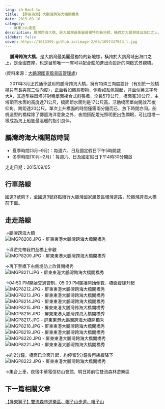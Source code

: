 ```yaml
---
lang: zh-Hant-tw
title: 【屏東東港】大鵬灣跨海大橋開橋秀
date: 2015-09-10
category: 
  - 屏東上山走走
description: 鵬灣跨海大橋，是大鵬灣最美麗最獨特的新地標，橫跨於大鵬灣域出海口之上，是全國首座，也是目前唯一一座可以配合船舶進出而設計的開啟式景觀橋。2011年3月正式通車啟用的鵬灣跨海大橋，擁有特殊三向度設計（有別於一般橋樑只有長與寬二個向度），正面看如鵬鳥啣物，側看如船帆揚起，背面似英文字母大A，其造型採單塔非對稱單面複合式斜張橋。
sidebar: false
cover: https://1013399.github.io/image-2/66/1097437943_l.jpg
---
```


    **鵬灣跨海大橋**，是大鵬灣最美麗最獨特的新地標，橫跨於大鵬灣域出海口之上，是全國首座，也是目前唯一一座可以配合船舶進出而設計的開啟式景觀橋。

(資料來源：[大鵬灣國家風景區管理處](http://www.dbnsa.gov.tw/user/Article.aspx?Lang=1&SNo=05003218))  

    2011年3月正式通車啟用的鵬灣跨海大橋，擁有特殊三向度設計（有別於一般橋樑只有長與寬二個向度），正面看如鵬鳥啣物，側看如船帆揚起，背面似英文字母大A，其造型採單塔非對稱單面複合式斜張橋。全長579公尺，橋面寬30公尺，主塔頂至水面的高度達71公尺，橋面距水面則是17公尺高。活動橋面單向開啟75度仰角，跨距達20公尺。單次上升橋面的時間僅需兩分鐘而已，放下時間亦同。船帆造型的橋樑除了傳遞海洋意象之外，夜間搭配燈光照明更出色顯眼，可比燈塔一樣成為海上船隻最溫暖的指引良伴。  

## 鵬灣跨海大橋開啟時間
- 夏季時間(3月~9月)：每週六、日及國定假日下午5時開啟  
- 冬季時間(10月~2月)：每週六、日及國定假日下午4時30分開啟

走走日期：2015/09/05

## 行車路線
國道3號南下，至國道3號終點續行大鵬灣國家風景區環灣道路，於鵬灣跨海大橋前下車。

## 走走路線
→鵬灣跨海大橋  
![IMGP8208.JPG - 屏東東港大鵬灣跨海大橋開橋秀](https://1013399.github.io/image-2/66/1097436386_l.jpg)

→導遊先帶我們至橋上參觀  
![IMGP8209.JPG - 屏東東港大鵬灣跨海大橋開橋秀](https://1013399.github.io/image-2/66/1097437159_l.jpg)

→再下至橋下右側堤防上欣賞開橋秀  
![IMGP8211.JPG - 屏東東港大鵬灣跨海大橋開橋秀](https://1013399.github.io/image-2/66/1097437943_l.jpg)

→04:50 PM開始交通管制，05:00 PM廣播開始倒數，橋面緩緩升起  
![IMGP8212.JPG - 屏東東港大鵬灣跨海大橋開橋秀](https://1013399.github.io/image-2/66/1097436893_l.jpg)  
![IMGP8213.JPG - 屏東東港大鵬灣跨海大橋開橋秀](https://1013399.github.io/image-2/66/1097436695_l.jpg)  
![IMGP8214.JPG - 屏東東港大鵬灣跨海大橋開橋秀](https://1013399.github.io/image-2/66/1097435993_l.jpg)  
![IMGP8215.JPG - 屏東東港大鵬灣跨海大橋開橋秀](https://1013399.github.io/image-2/66/1097437346_l.jpg)  
![IMGP8216.JPG - 屏東東港大鵬灣跨海大橋開橋秀](https://1013399.github.io/image-2/66/1097436484_l.jpg)  
![IMGP8217.JPG - 屏東東港大鵬灣跨海大橋開橋秀](https://1013399.github.io/image-2/66/1097435897_l.jpg)  
![IMGP8218.JPG - 屏東東港大鵬灣跨海大橋開橋秀](https://1013399.github.io/image-2/66/1097437557_l.jpg)  
![IMGP8219.JPG - 屏東東港大鵬灣跨海大橋開橋秀](https://1013399.github.io/image-2/66/1097435995_l.jpg)  
![IMGP8220.JPG - 屏東東港大鵬灣跨海大橋開橋秀](https://1013399.github.io/image-2/66/1097436389_l.jpg)  
![IMGP8221.JPG - 屏東東港大鵬灣跨海大橋開橋秀](https://1013399.github.io/image-2/66/1097437161_l.jpg)

→約2分鐘，橋面已全面升起，約停留5分鐘後再緩緩降下  
![IMGP8222.JPG - 屏東東港大鵬灣跨海大橋開橋秀](https://1013399.github.io/image-2/66/1097435127_l.jpg)

→集合上車，夜宿中華電信枋山會館，明日將前往雙流森林遊樂區

## 下一篇相關文章
[【屏東獅子】雙流森林遊樂區、帽子山步道、帽子山](/posts/post-65-2015-09-11.md)